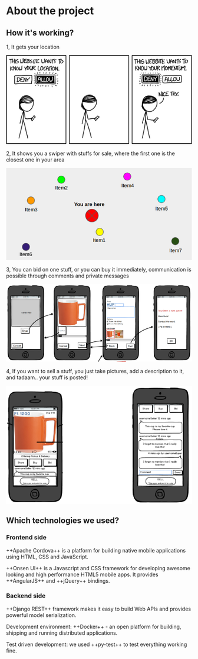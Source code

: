 # About the project
## How it's working?
1, It gets your location

![location](swipe_img/1.png)

2, It shows you a swiper with stuffs for sale, where the first one is the closest one in your area

![items](swipe_img/2.png)


3, You can bid on one stuff, or you can buy it immediately, communication is possible through comments and private messages

![bidbuy](swipe_img/3.png)

4, If you want to sell a stuff, you just take pictures, add a description to it, and tadaam.. your stuff is posted!

![takepic](swipe_img/4.png)

## Which technologies we used?

### Frontend side

++Apache Cordova++ is a platform for building native mobile applications using HTML, CSS and JavaScript.

++Onsen UI++ is a Javascript and CSS framework for developing awesome looking and high performance HTML5 mobile apps. It provides ++AngularJS++ and ++jQuery++ bindings.

### Backend side

++Django REST++ framework makes it easy to build Web APIs and provides powerful model serialization.

Development environment: ++Docker++ - an open platform for building, shipping and running distributed applications.

Test driven development: we used ++py-test++ to test everything working fine.